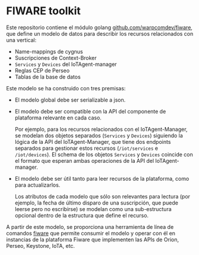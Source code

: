 # FIWARE toolkit

Este repositorio contiene el módulo golang [github.com/warpcomdev/fiware](./models.go), que define un modelo de datos para describir los recursos relacionados con una vertical:

- Name-mappings de cygnus
- Suscripciones de Context-Broker
- `Services` y `Devices` del IoTAgent-manager
- Reglas CEP de Perseo
- Tablas de la base de datos

Este modelo se ha construido con tres premisas:

- El modelo global debe ser serializable a json.

- El modelo debe ser compatible con la API del componente de plataforma relevante en cada caso.

  Por ejemplo, para los recursos relacionados con el IoTAgent-Manager, se modelan dos objetos separados (`Services` y `Devices`) siguiendo la lógica de la API del IoTAgent-Manager, que tiene dos endpoints separados para gestionar estos recursos (`/iot/services` e `/iot/devices`). El schema de los objetos `Services` y `Devices` coincide con el formato que esperan ambas operaciones de la API del IoTAgent-manager.

- El modelo debe ser útil tanto para leer recursos de la plataforma, como para actualizarlos.

  Los atributos de cada modelo que sólo son relevantes para lectura (por ejemplo, la fecha de último disparo de una suscripción, que puede leerse pero no escribirse) se modelan como una sub-estructura opcional dentro de la estructura que define el recurso.

A partir de este modelo, se proporciona una herramienta de línea de comandos [fiware](cmd/fiware/README.md) que permite consumir el modelo y operar con él en instancias de la plataforma Fiware que implementen las APIs de Orion, Perseo, Keystone, IoTA, etc.
